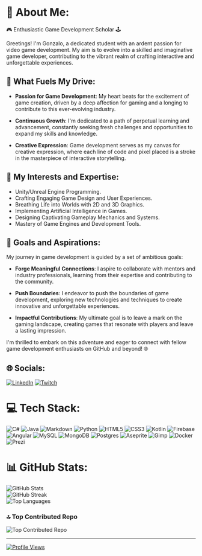 
# 👋 About Me:

🎮 Enthusiastic Game Development Scholar 🕹️

Greetings! I'm Gonzalo, a dedicated student with an ardent passion for video game development. My aim is to evolve into a skilled and imaginative game developer, contributing to the vibrant realm of crafting interactive and unforgettable experiences.

## 🚀 What Fuels My Drive:

- **Passion for Game Development**: My heart beats for the excitement of game creation, driven by a deep affection for gaming and a longing to contribute to this ever-evolving industry.

- **Continuous Growth**: I'm dedicated to a path of perpetual learning and advancement, constantly seeking fresh challenges and opportunities to expand my skills and knowledge.

- **Creative Expression**: Game development serves as my canvas for creative expression, where each line of code and pixel placed is a stroke in the masterpiece of interactive storytelling.

## 🌟 My Interests and Expertise:

- Unity/Unreal Engine Programming.
- Crafting Engaging Game Design and User Experiences.
- Breathing Life into Worlds with 2D and 3D Graphics.
- Implementing Artificial Intelligence in Games.
- Designing Captivating Gameplay Mechanics and Systems.
- Mastery of Game Engines and Development Tools.

## 🎯 Goals and Aspirations:

My journey in game development is guided by a set of ambitious goals:

- **Forge Meaningful Connections**: I aspire to collaborate with mentors and industry professionals, learning from their expertise and contributing to the community.

- **Push Boundaries**: I endeavor to push the boundaries of game development, exploring new technologies and techniques to create innovative and unforgettable experiences.

- **Impactful Contributions**: My ultimate goal is to leave a mark on the gaming landscape, creating games that resonate with players and leave a lasting impression.

I'm thrilled to embark on this adventure and eager to connect with fellow game development enthusiasts on GitHub and beyond! 🌐

## 🌐 Socials:
[![LinkedIn](https://img.shields.io/badge/LinkedIn-%230077B5.svg?logo=linkedin&logoColor=white)](https://linkedin.com/in/pokegonzalo) [![Twitch](https://img.shields.io/badge/Twitch-%239146FF.svg?logo=Twitch&logoColor=white)](https://twitch.tv/pokegonzaloo) 

# 💻 Tech Stack:
![C#](https://img.shields.io/badge/c%23-%23239120.svg?style=for-the-badge&logo=csharp&logoColor=white) ![Java](https://img.shields.io/badge/java-%23ED8B00.svg?style=for-the-badge&logo=openjdk&logoColor=white) ![Markdown](https://img.shields.io/badge/markdown-%23000000.svg?style=for-the-badge&logo=markdown&logoColor=white) ![Python](https://img.shields.io/badge/python-3670A0?style=for-the-badge&logo=python&logoColor=ffdd54) ![HTML5](https://img.shields.io/badge/html5-%23E34F26.svg?style=for-the-badge&logo=html5&logoColor=white) ![CSS3](https://img.shields.io/badge/css3-%231572B6.svg?style=for-the-badge&logo=css3&logoColor=white) ![Kotlin](https://img.shields.io/badge/kotlin-%237F52FF.svg?style=for-the-badge&logo=kotlin&logoColor=white) ![Firebase](https://img.shields.io/badge/firebase-%23039BE5.svg?style=for-the-badge&logo=firebase) ![Angular](https://img.shields.io/badge/angular-%23DD0031.svg?style=for-the-badge&logo=angular&logoColor=white) ![MySQL](https://img.shields.io/badge/mysql-%2300000f.svg?style=for-the-badge&logo=mysql&logoColor=white) ![MongoDB](https://img.shields.io/badge/MongoDB-%234ea94b.svg?style=for-the-badge&logo=mongodb&logoColor=white) ![Postgres](https://img.shields.io/badge/postgres-%23316192.svg?style=for-the-badge&logo=postgresql&logoColor=white) ![Aseprite](https://img.shields.io/badge/Aseprite-FFFFFF?style=for-the-badge&logo=Aseprite&logoColor=#7D929E) ![Gimp](https://img.shields.io/badge/Gimp-657D8B?style=for-the-badge&logo=gimp&logoColor=FFFFFF) ![Docker](https://img.shields.io/badge/docker-%230db7ed.svg?style=for-the-badge&logo=docker&logoColor=white) ![Prezi](https://img.shields.io/badge/Prezi-%23000000.svg?style=for-the-badge&logo=Prezi&logoColor=white)

# 📊 GitHub Stats:
![GitHub Stats](https://github-readme-stats.vercel.app/api?username=Garcai44&theme=tokyonight&hide_border=false&include_all_commits=false&count_private=false)<br/>
![GitHub Streak](https://github-readme-streak-stats.herokuapp.com/?user=LONOAL02&theme=tokyonight&hide_border=false)<br/>
![Top Languages](https://github-readme-stats.vercel.app/api/top-langs/?username=LONOAL02&theme=tokyonight&hide_border=false&include_all_commits=false&count_private=false&layout=compact)

### 🔝 Top Contributed Repo
![Top Contributed Repo](https://github-contributor-stats.vercel.app/api?username=Garcai44&limit=5&theme=tokyonight&combine_all_yearly_contributions=true)

---
[![Profile Views](https://visitcount.itsvg.in/api?id=Garcai44&icon=5&color=1)](https://visitcount.itsvg.in)
